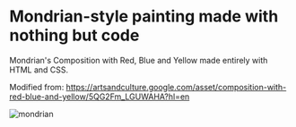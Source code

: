 # Mondrian-style painting made with nothing but code
Mondrian's Composition with Red, Blue and Yellow made entirely with HTML and CSS.

Modified from: https://artsandculture.google.com/asset/composition-with-red-blue-and-yellow/5QG2Fm_LGUWAHA?hl=en

![mondrian](https://github.com/TanyaStefanova/css-projects/assets/79509493/7768dcbc-6867-4f37-9e04-d1cd1198910b)

